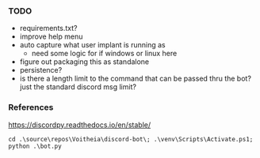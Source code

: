 ### TODO
- requirements.txt?
- improve help menu
- auto capture what user implant is running as
  - need some logic for if windows or linux here
- figure out packaging this as standalone
- persistence?
- is there a length limit to the command that can be passed thru the bot? just the standard discord msg limit?

### References
https://discordpy.readthedocs.io/en/stable/


`cd .\source\repos\Voitheia\discord-bot\; .\venv\Scripts\Activate.ps1; python .\bot.py`